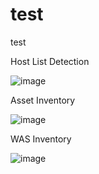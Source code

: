 # test
test

Host List Detection

![image](https://github.com/dg-cafe/test/assets/82658653/983d770b-125d-4942-b1ce-3c4495d4f9a7)


Asset Inventory

![image](https://github.com/dg-cafe/test/assets/82658653/d4c4c41f-5838-45c4-81e4-4855a09b771f)



WAS Inventory

![image](https://github.com/dg-cafe/test/assets/82658653/ca207348-77e2-4a0d-b2a0-6353075cb82a)
